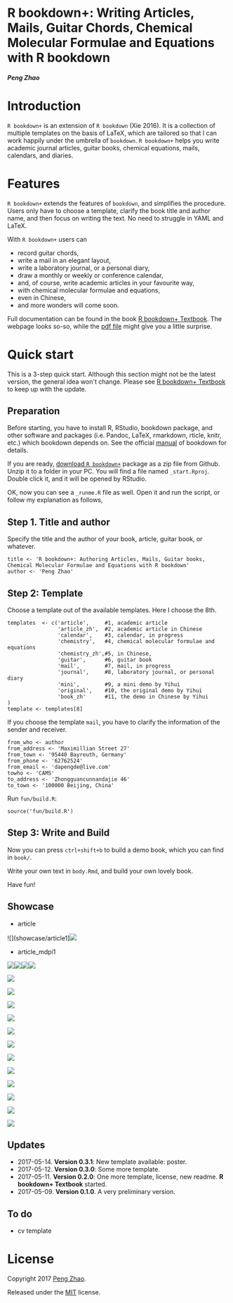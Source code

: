 
R bookdown+: Writing Articles, Mails, Guitar Chords, Chemical Molecular Formulae and Equations with R bookdown
==============================================================================================================

#### *Peng Zhao*

# Introduction

`R bookdown+` is an extension of `R bookdown` (Xie 2016). It is a collection of
multiple templates on the basis of LaTeX, which are tailored so that I can work happily under the umbrella of `bookdown`. `R bookdown+` helps you write academic journal articles, guitar books, chemical equations, mails, calendars, and diaries.

# Features

`R bookdown+` extends the features of `bookdown`, and simplifies the procedure. Users only have to choose a template, clarify the book title and author name, and then focus on writing the text. No need to struggle in YAML and LaTeX. 

With `R bookdown+` users can

-   record guitar chords,
-   write a mail in an elegant layout,
-   write a laboratory journal, or a personal diary,
-   draw a monthly or weekly or conference calendar,
-   and, of course, write academic articles in your favourite way,
-   with chemical molecular formulae and equations,
-   even in Chinese,
-   and more wonders will come soon.

Full documentation can be found in the book [R bookdown+ Textbook](https://bookdown.org/baydap/bookdown-plus). The webpage looks so-so, while the [pdf file](https://bookdown.org/baydap/bookdown-plus/bookdown-plus.pdf) might give you a little surprise.  

# Quick start

This is a 3-step quick start. Although this section might not be the latest version, the general idea won't change. Please see [R bookdown+ Textbook](https://bookdown.org/baydap/bookdown) to keep up with the update.

## Preparation

Before starting, you have to install R, RStudio, bookdown package, and
other software and packages (i.e. Pandoc, LaTeX, rmarkdown, rticle,
knitr, etc.) which bookdown depends on. See the official [manual](https://bookdown.org/yihui/bookdown/) of
bookdown for details.

If you are ready, [download
`R bookdown+`](https://github.com/dapengde/bookdown-plus/archive/master.zip)
package as a zip file from Github. Unzip it to a folder in your PC. You
will find a file named `_start.Rproj`. Double click it, and it will be
opened by RStudio.

OK, now you can see a `_runme.R` file as well. Open it and run the
script, or follow my explanation as follows,

## Step 1. Title and author

Specify the title and the author of your book, article, guitar book, or
whatever.

``` {.r}
title <- 'R bookdown+: Authoring Articles, Mails, Guitar books, Chemical Molecular Formulae and Equations with R bookdown'
author <- 'Peng Zhao'
```

## Step 2: Template

Choose a template out of the available templates. Here I choose the 8th.

``` {.r}
templates  <- c('article',     #1, academic article
                'article_zh',  #2, academic article in Chinese
                'calendar',    #3, calendar, in progress
                'chemistry',   #4, chemical molecular formulae and equations
                'chemistry_zh',#5, in Chinese,
                'guitar',      #6, guitar book
                'mail',        #7, mail, in progress
                'journal',     #8, laboratory journal, or personal diary
                'mini',        #9, a mini demo by Yihui
                'original',    #10, the original demo by Yihui
                'book_zh'      #11, the demo in Chinese by Yihui
)
template <- templates[8]
```

If you choose the template `mail`, you have to clarify the information
of the sender and receiver.

``` {.r}
from_who <- author
from_address <- 'Maximillian Street 27'
from_town <- '95440 Bayreuth, Germany'
from_phone <- '62762524'
from_email <- 'dapengde@live.com'
towho <- 'CAMS'
to_address <- 'Zhongguancunnandajie 46'
to_town <- '100000 Beijing, China'
```

Run `fun/build.R`:

``` {.r}
source('fun/build.R')
```

## Step 3: Write and Build

Now you can press `ctrl+shift+b` to build a demo book, which you can
find in `book/`.

Write your own text in `body.Rmd`, and build your own lovely book.

Have fun!


## Showcase

- article

![](showcase/article1]![](showcase/article2)

- article_mdpi1

![](showcase/article_mdpi1.jpg)![](showcase/article_mdpi2.jpg)![](showcase/article_mdpi3.jpg)![](showcase/article_mdpi4.jpg)

![](showcase/bookdown+article_zh.jpg)

![](showcase/bookdown+calendar.jpg)

![](showcase/bookdown+chemistry.jpg)

![](showcase/bookdown+guitar.jpg)

![](showcase/bookdown+journal.jpg)

![](showcase/bookdown+mail.jpg)

![](showcase/bookdown+poem.jpg)

![](showcase/bookdown+thesis_classic.jpg)

![](showcase/bookdown+thesis_ubt.jpg)

![](showcase/bookdown+yihui_demo.jpg)

![](showcase/bookdown+yihui_mini.jpg)

![](showcase/bookdown+yihui_zh.jpg)

## Updates
- 2017-05-14. **Version 0.3.1**: New template available: poster.
- 2017-05-12. **Version 0.3.0**: Some more template.
- 2017-05-11. **Version 0.2.0**: One more template, license, new readme. **R bookdown+ Textbook** started.
- 2017-05-09. **Version 0.1.0**. A very preliminary version.

## To do

-   cv template

# License

Copyright 2017 [Peng Zhao](http://pzhao.org).

Released under the [MIT](https://github.com/dapengde/bookdown-plus/blob/master/LICENSE.md) license.